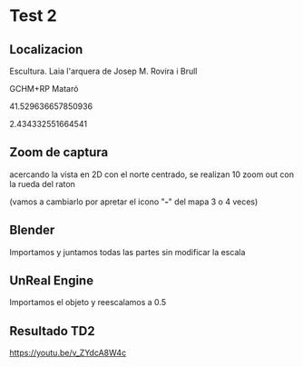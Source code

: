 # Test 2

## Localizacion
Escultura. Laia l'arquera de Josep M. Rovira i Brull

GCHM+RP Mataró

41.529636657850936

2.434332551664541

## Zoom de captura
acercando la vista en 2D con el norte centrado, se realizan 10 zoom out con la rueda del raton

(vamos a cambiarlo por apretar el icono "**-**" del mapa 3 o 4 veces)

## Blender
Importamos y juntamos todas las partes sin modificar la escala

## UnReal Engine
Importamos el objeto y reescalamos a 0.5


## Resultado TD2
https://youtu.be/v_ZYdcA8W4c
